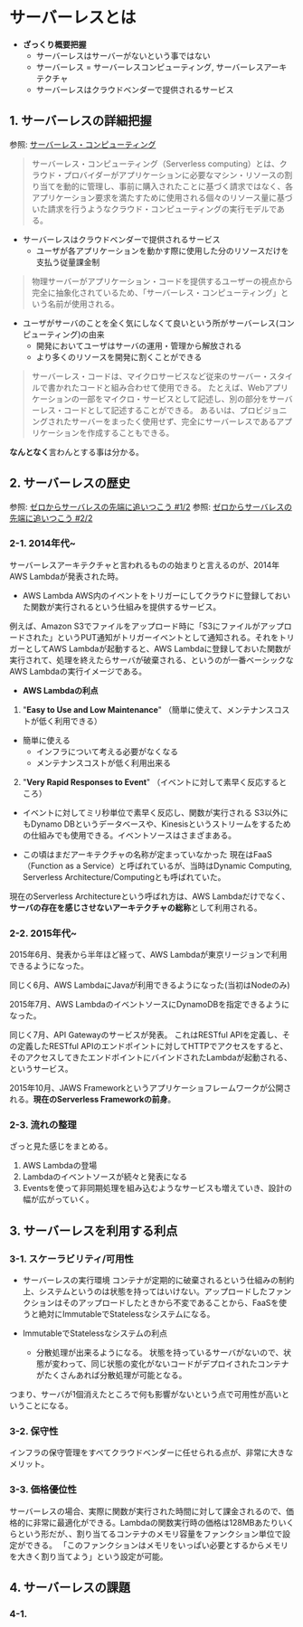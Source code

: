 # サーバーレスとは

- **ざっくり概要把握**
  - サーバーレスはサーバーがないという事ではない
  - サーバーレス = サーバーレスコンピューティング, サーバーレスアーキテクチャ
  - サーバーレスはクラウドベンダーで提供されるサービス

## 1. サーバーレスの詳細把握

参照: [サーバーレス・コンピューティング](https://ja.wikipedia.org/wiki/%E3%82%B5%E3%83%BC%E3%83%90%E3%83%BC%E3%83%AC%E3%82%B9%E3%83%BB%E3%82%B3%E3%83%B3%E3%83%94%E3%83%A5%E3%83%BC%E3%83%86%E3%82%A3%E3%83%B3%E3%82%B0)

> サーバーレス・コンピューティング（Serverless computing）とは、クラウド・プロバイダーがアプリケーションに必要なマシン・リソースの割り当てを動的に管理し、事前に購入されたことに基づく請求ではなく、各アプリケーション要求を満たすために使用される個々のリソース量に基づいた請求を行うようなクラウド・コンピューティングの実行モデルである。

- サーバーレスはクラウドベンダーで提供されるサービス
  - ユーザが各アプリケーションを動かす際に使用した分のリソースだけを支払う従量課金制

> 物理サーバーがアプリケーション・コードを提供するユーザーの視点から完全に抽象化されているため、「サーバーレス・コンピューティング」という名前が使用される。

- ユーザがサーバのことを全く気にしなくて良いという所がサーバーレス(コンピューティング)の由来
  - 開発においてユーザはサーバの運用・管理から解放される
  - より多くのリソースを開発に割くことができる

> サーバーレス・コードは、マイクロサービスなど従来のサーバー・スタイルで書かれたコードと組み合わせて使用できる。 たとえば、Webアプリケーションの一部をマイクロ・サービスとして記述し、別の部分をサーバーレス・コードとして記述することができる。 あるいは、プロビジョニングされたサーバーをまったく使用せず、完全にサーバーレスであるアプリケーションを作成することもできる。

**なんとなく**言わんとする事は分かる。

## 2. サーバーレスの歴史

参照: [ゼロからサーバレスの先端に追いつこう #1/2](https://logmi.jp/tech/articles/314329)
参照: [ゼロからサーバレスの先端に追いつこう #2/2](https://logmi.jp/tech/articles/314348)

### 2-1. 2014年代~

サーバーレスアーキテクチャと言われるものの始まりと言えるのが、2014年 AWS Lambdaが発表された時。

- AWS Lambda
AWS内のイベントをトリガーにしてクラウドに登録しておいた関数が実行されるという仕組みを提供するサービス。

例えば、Amazon S3でファイルをアップロード時に「S3にファイルがアップロードされた」というPUT通知がトリガーイベントとして通知される。それをトリガーとしてAWS Lambdaが起動すると、AWS Lambdaに登録しておいた関数が実行されて、処理を終えたらサーバが破棄される、というのが一番ベーシックなAWS Lambdaの実行イメージである。

- **AWS Lambdaの利点**

1. "**Easy to Use and Low Maintenance**"
（簡単に使えて、メンテナンスコストが低く利用できる）

- 簡単に使える
  - インフラについて考える必要がなくなる
  - メンテナンスコストが低く利用出来る

2. "**Very Rapid Responses to Event**"
（イベントに対して素早く反応するところ）

- イベントに対してミリ秒単位で素早く反応し、関数が実行される
S3以外にもDynamo DBというデータベースや、Kinesisというストリームをするための仕組みでも使用できる。イベントソースはさまざまある。

- この頃はまだアーキテクチャの名称が定まっていなかった
現在はFaaS（Function as a Service）と呼ばれているが、当時はDynamic Computing, Serverless Architecture/Computingとも呼ばれていた。

現在のServerless Architectureという呼ばれ方は、AWS Lambdaだけでなく、**サーバの存在を感じさせないアーキテクチャの総称**として利用される。

### 2-2. 2015年代~

2015年6月、発表から半年ほど経って、AWS Lambdaが東京リージョンで利用できるようになった。

同じく6月、AWS LambdaにJavaが利用できるようになった(当初はNodeのみ)

2015年7月、AWS LambdaのイベントソースにDynamoDBを指定できるようになった。

同じく7月、API Gatewayのサービスが発表。
これはRESTful APIを定義し、その定義したRESTful APIのエンドポイントに対してHTTPでアクセスをすると、そのアクセスしてきたエンドポイントにバインドされたLambdaが起動される、というサービス。

2015年10月、JAWS Frameworkというアプリケーショフレームワークが公開される。**現在のServerless Frameworkの前身**。

### 2-3. 流れの整理

ざっと見た感じをまとめる。

1. AWS Lambdaの登場
2. Lambdaのイベントソースが続々と発表になる
3. Eventsを使って非同期処理を組み込むようなサービスも増えていき、設計の幅が広がっていく。

## 3. サーバーレスを利用する利点

### 3-1. スケーラビリティ/可用性

- サーバーレスの実行環境
コンテナが定期的に破棄されるという仕組みの制約上、システムというのは状態を持ってはいけない。アップロードしたファンクションはそのアップロードしたときから不変であることから、FaaSを使うと絶対にImmutableでStatelessなシステムになる。

- ImmutableでStatelessなシステムの利点
  - 分散処理が出来るようになる。
状態を持っているサーバがないので、状態が変わって、同じ状態の変化がないコードがデプロイされたコンテナがたくさんあれば分散処理が可能となる。

つまり、サーバが1個消えたところで何も影響がないという点で可用性が高いということになる。

### 3-2. 保守性

インフラの保守管理をすべてクラウドベンダーに任せられる点が、非常に大きなメリット。

### 3-3. 価格優位性

サーバーレスの場合、実際に関数が実行された時間に対して課金されるので、価格的に非常に最適化ができる。Lambdaの関数実行時の価格は128MBあたりいくらという形だが、、割り当てるコンテナのメモリ容量をファンクション単位で設定ができる。
「このファンクションはメモリをいっぱい必要とするからメモリを大きく割り当てよう」という設定が可能。

## 4. サーバーレスの課題

### 4-1. 
